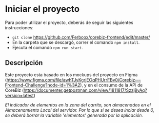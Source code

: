 # Iniciar el proyecto
Para poder utilizar el proyecto, deberás de seguir las siguientes instrucciones:
- `git clone` https://github.com/Ferboox/corebiz-frontend/edit/master/
- En la carpeta que se descargó, correr el comando `npm install`.
- Ejecuta el comando `npm run start`.

## Descripción
Este proyecto esta basado en los mockups del proyecto en Figma (https://www.figma.com/file/awhTJyKgrjEOqPHUrrFBv0/Corebiz---Frontend-Challenge?node-id=1%3A2), y en el consumo de la API de CoreBiz (https://documenter.getpostman.com/view/1811817/Szzj8yAq?version=latest)

*El indicador de elementos en la zona del carrito, son almacenados en el Almacenamiento Local del servidor. Por lo que si se desea inciar desde 0, se deberá borrar la variable 'elementos' generada por la aplicación.*
